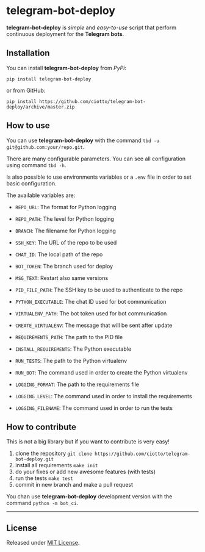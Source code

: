 # telegram-bot-deploy

**telegram-bot-deploy** is *simple* and *easy-to-use* script that perform continuous deployment for the **Telegram bots**.

## Installation

You can install **telegram-bot-deploy** from *PyPi*:

`pip install telegram-bot-deploy`

or from GitHub:

`pip install https://github.com/ciotto/telegram-bot-deploy/archive/master.zip`

## How to use

You can use **telegram-bot-deploy** with the command `tbd -u git@github.com:your/repo.git`.

There are many configurable parameters. You can see all configuration using command `tbd -h`.

Is also possible to use environments variables or a `.env` file in order to set basic configuration.

The available variables are:

  - `REPO_URL`: The format for Python logging
  - `REPO_PATH`: The level for Python logging
  - `BRANCH`: The filename for Python logging

  - `SSH_KEY`: The URL of the repo to be used

  - `CHAT_ID`: The local path of the repo
  - `BOT_TOKEN`: The branch used for deploy
  - `MSG_TEXT`: Restart also same versions

  - `PID_FILE_PATH`: The SSH key to be used to authenticate to the repo

  - `PYTHON_EXECUTABLE`: The chat ID used for bot communication
  - `VIRTUALENV_PATH`: The bot token used for bot communication
  - `CREATE_VIRTUALENV`: The message that will be sent after update

  - `REQUIREMENTS_PATH`: The path to the PID file
  - `INSTALL_REQUIREMENTS`: The Python executable

  - `RUN_TESTS`: The path to the Python virtualenv

  - `RUN_BOT`: The command used in order to create the Python virtualenv

  - `LOGGING_FORMAT`: The path to the requirements file
  - `LOGGING_LEVEL`: The command used in order to install the requirements
  - `LOGGING_FILENAME`: The command used in order to run the tests 

## How to contribute

This is not a big library but if you want to contribute is very easy!

 1. clone the repository `git clone https://github.com/ciotto/telegram-bot-deploy.git`
 1. install all requirements `make init`
 1. do your fixes or add new awesome features (with tests)
 1. run the tests `make test`
 1. commit in new branch and make a pull request

You chan use **telegram-bot-deploy** development version with the command `python -m bot_ci`.

---


## License

Released under [MIT License](https://github.com/ciotto/telegram-bot-deploy/blob/master/LICENSE).
